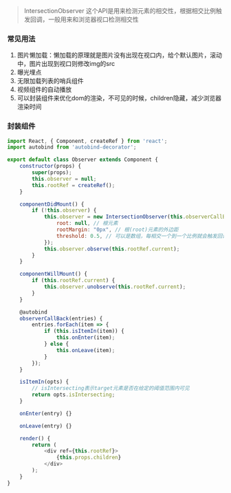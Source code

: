 > IntersectionObserver 这个API是用来检测元素的相交性，根据相交比例触发回调，一般用来和浏览器视口检测相交性

### 常见用法
1. 图片懒加载：懒加载的原理就是图片没有出现在视口内，给个默认图片，滚动中，图片出现到视口则修改img的src
2. 曝光埋点
3. 无限加载列表的哨兵组件
4. 视频组件的自动播放
4. 可以封装组件来优化dom的渲染，不可见的时候，children隐藏，减少浏览器渲染时间

### 封装组件
```js
import React, { Component, createRef } from 'react';
import autobind from 'autobind-decorator';

export default class Observer extends Component {
    constructor(props) {
        super(props);
        this.observer = null;
        this.rootRef = createRef();
    }

    componentDidMount() {
        if (!this.observer) {
            this.observer = new IntersectionObserver(this.observerCallBack, {
                root: null, // 根元素
                rootMargin: "0px", // 根(root)元素的外边距
                threshold: 0.5, // 可以是数组，每相交一个到一个比例就会触发回调
            });
            this.observer.observe(this.rootRef.current);
        }
    }

    componentWillMount() {
        if (this.rootRef.current) {
            this.observer.unobserve(this.rootRef.current);
        }
    }

    @autobind
    observerCallBack(entries) {
        entries.forEach(item => {
            if (this.isItemIn(item)) {
                this.onEnter(item);
            } else {
                this.onLeave(item);
            }
        });
    }

    isItemIn(opts) {
        // isIntersecting表示target元素是否在给定的阈值范围内可见
        return opts.isIntersecting;
    }

    onEnter(entry) {}

    onLeave(entry) {}

    render() {
        return (
            <div ref={this.rootRef}>
                {this.props.children}
            </div>
        );
    }
}
```